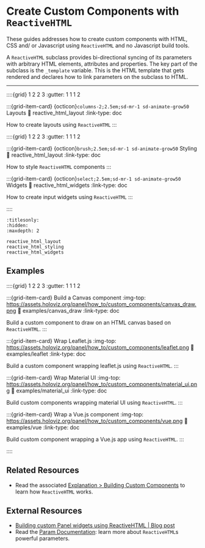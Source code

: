 # Create Custom Components with `ReactiveHTML`

These guides addresses how to create custom components with HTML, CSS and/ or Javascript using
`ReactiveHTML` and no Javascript build tools.

A `ReactiveHTML` subclass provides bi-directional syncing of its parameters with arbitrary HTML
elements, attributes and properties. The key part of the subclass is the `_template`
variable. This is the HTML template that gets rendered and declares how to link parameters on the
subclass to HTML.

---

::::{grid} 1 2 2 3
:gutter: 1 1 1 2

:::{grid-item-card} {octicon}`columns-2;2.5em;sd-mr-1 sd-animate-grow50` Layouts
:link: reactive_html_layout
:link-type: doc

How to create layouts using `ReactiveHTML`
:::

::::{grid} 1 2 2 3
:gutter: 1 1 1 2

:::{grid-item-card} {octicon}`brush;2.5em;sd-mr-1 sd-animate-grow50` Styling
:link: reactive_html_layout
:link-type: doc

How to style `ReactiveHTML` components
:::

:::{grid-item-card} {octicon}`select;2.5em;sd-mr-1 sd-animate-grow50` Widgets
:link: reactive_html_widgets
:link-type: doc

How to create input widgets using `ReactiveHTML`
:::

::::

```{toctree}
:titlesonly:
:hidden:
:maxdepth: 2

reactive_html_layout
reactive_html_styling
reactive_html_widgets
```

## Examples

::::{grid} 1 2 2 3
:gutter: 1 1 1 2

:::{grid-item-card} Build a Canvas component
:img-top: https://assets.holoviz.org/panel/how_to/custom_components/canvas_draw.png
:link: examples/canvas_draw
:link-type: doc

Build a custom component to draw on an HTML canvas based on `ReactiveHTML`.
:::

:::{grid-item-card} Wrap Leaflet.js
:img-top: https://assets.holoviz.org/panel/how_to/custom_components/leaflet.png
:link: examples/leaflet
:link-type: doc

Build a custom component wrapping leaflet.js using `ReactiveHTML`.
:::

:::{grid-item-card} Wrap Material UI
:img-top: https://assets.holoviz.org/panel/how_to/custom_components/material_ui.png
:link: examples/material_ui
:link-type: doc

Build custom components wrapping material UI using `ReactiveHTML`.
:::

:::{grid-item-card} Wrap a Vue.js component
:img-top: https://assets.holoviz.org/panel/how_to/custom_components/vue.png
:link: examples/vue
:link-type: doc

Build custom component wrapping a Vue.js app using `ReactiveHTML`.
:::

::::

## Related Resources

- Read the associated [Explanation > Building Custom Components](../../explanation/components/components_custom) to learn how `ReactiveHTML` works.

## External Resources

- [Building custom Panel widgets using ReactiveHTML | Blog post](https://blog.holoviz.org/building_custom_panel_widgets_using_reactivehtml.html)
- Read the [Param Documentation](https://param.holoviz.org/): learn more about `ReactiveHTML`s powerful parameters.
